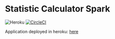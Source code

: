 # Statistic Calculator Spark

![Heroku](https://pyheroku-badge.herokuapp.com/?app=arep-median-spark&style=flat)
[![CircleCI](https://circleci.com/gh/juancamilo399/SparkWebMedian.svg?style=svg)](https://app.circleci.com/pipelines/github/juancamilo399/SparkWebMedian)

Application deployed in heroku: [here](https://arep-median-spark.herokuapp.com/)
